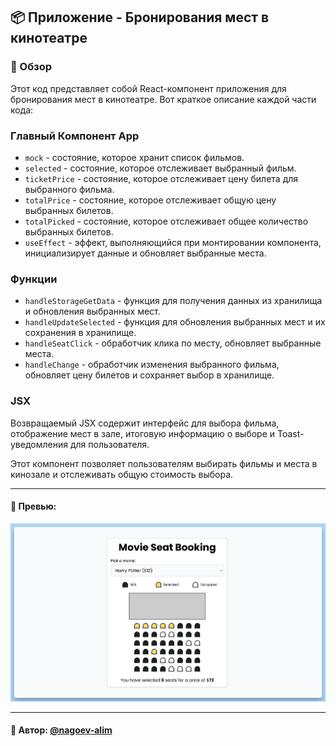 ## 📦 Приложение - Бронирования мест в кинотеатре

### 🚀 Обзор

Этот код представляет собой React-компонент приложения для бронирования мест в кинотеатре. Вот краткое описание каждой части кода:

### Главный Компонент App

- `mock` - состояние, которое хранит список фильмов.
- `selected` - состояние, которое отслеживает выбранный фильм.
- `ticketPrice` - состояние, которое отслеживает цену билета для выбранного фильма.
- `totalPrice` - состояние, которое отслеживает общую цену выбранных билетов.
- `totalPicked` - состояние, которое отслеживает общее количество выбранных билетов.
- `useEffect` - эффект, выполняющийся при монтировании компонента, инициализирует данные и обновляет выбранные места.

### Функции

- `handleStorageGetData` - функция для получения данных из хранилища и обновления выбранных мест.
- `handleUpdateSelected` - функция для обновления выбранных мест и их сохранения в хранилище.
- `handleSeatClick` - обработчик клика по месту, обновляет выбранные места.
- `handleChange` - обработчик изменения выбранного фильма, обновляет цену билетов и сохраняет выбор в хранилище.

### JSX

Возвращаемый JSX содержит интерфейс для выбора фильма, отображение мест в зале, итоговую информацию о выборе и Toast-уведомления для пользователя.

Этот компонент позволяет пользователям выбирать фильмы и места в кинозале и отслеживать общую стоимость выбора.


---
#### 🌄 Превью:
![Превью](public/images/preview.jpg)


-----
#### 🙌 Автор: [@nagoev-alim](https://github.com/nagoev-alim)

